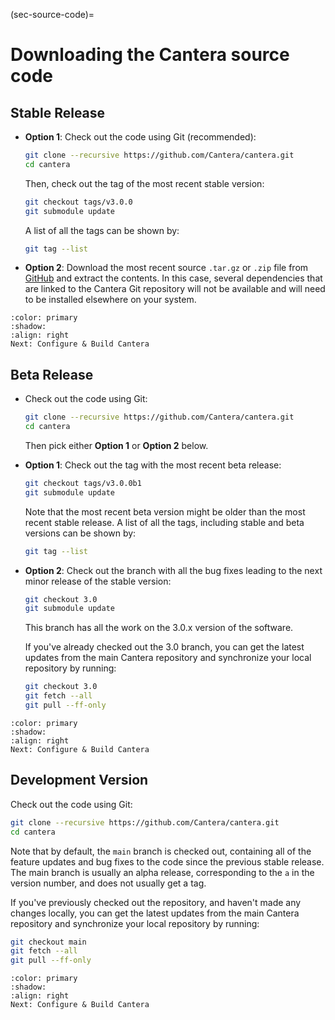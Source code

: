 (sec-source-code)=
# Downloading the Cantera source code

## Stable Release

- **Option 1**: Check out the code using Git (recommended):

  ```bash
  git clone --recursive https://github.com/Cantera/cantera.git
  cd cantera
  ```

  Then, check out the tag of the most recent stable version:

  ```bash
  git checkout tags/v3.0.0
  git submodule update
  ```

  A list of all the tags can be shown by:

  ```bash
  git tag --list
  ```

- **Option 2**: Download the most recent source `.tar.gz` or `.zip` file from
  [GitHub](https://github.com/Cantera/cantera/releases) and extract the contents. In
  this case, several dependencies that are linked to the Cantera Git repository will not
  be available and will need to be installed elsewhere on your system.

```{button-ref} configure-build
:color: primary
:shadow:
:align: right
Next: Configure & Build Cantera
```

## Beta Release

- Check out the code using Git:

  ```bash
  git clone --recursive https://github.com/Cantera/cantera.git
  cd cantera
  ```

  Then pick either **Option 1** or **Option 2** below.

- **Option 1**: Check out the tag with the most recent beta release:

  ```bash
  git checkout tags/v3.0.0b1
  git submodule update
  ```

  Note that the most recent beta version might be older than the most recent stable
  release. A list of all the tags, including stable and beta versions can be shown by:

  ```bash
  git tag --list
  ```

- **Option 2**: Check out the branch with all the bug fixes leading to the next minor
  release of the stable version:

  ```bash
  git checkout 3.0
  git submodule update
  ```

  This branch has all the work on the 3.0.x version of the software.

  If you've already checked out the 3.0 branch, you can get the latest updates from the
  main Cantera repository and synchronize your local repository by running:

  ```bash
  git checkout 3.0
  git fetch --all
  git pull --ff-only
  ```

```{button-ref} configure-build
:color: primary
:shadow:
:align: right
Next: Configure & Build Cantera
```

## Development Version

Check out the code using Git:

```bash
git clone --recursive https://github.com/Cantera/cantera.git
cd cantera
```

Note that by default, the `main` branch is checked out, containing all of the feature
updates and bug fixes to the code since the previous stable release. The main branch is
usually an alpha release, corresponding to the `a` in the version number, and does not
usually get a tag.

If you've previously checked out the repository, and haven't made any changes locally,
you can get the latest updates from the main Cantera repository and synchronize your
local repository by running:

```bash
git checkout main
git fetch --all
git pull --ff-only
```

```{button-ref} configure-build
:color: primary
:shadow:
:align: right
Next: Configure & Build Cantera
```
